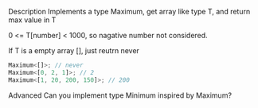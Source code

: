 Description
Implements a type Maximum, get array like type T, and return max value in T

0 <= T[number] < 1000, so nagative number not considered.

If T is a empty array [], just reutrn never

```ts
Maximum<[]>; // never
Maximum<[0, 2, 1]>; // 2
Maximum<[1, 20, 200, 150]>; // 200
```

Advanced
Can you implement type Minimum inspired by Maximum?

